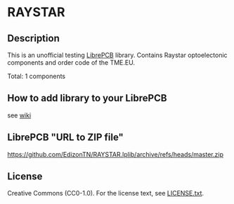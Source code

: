 # RAYSTAR

## Description

This is an unofficial testing [LibrePCB](https://librepcb.org) library. 
Contains Raystar optoelectonic components and order code of the TME.EU.

Total: 1 components


## How to add library to your LibrePCB
see [wiki](../../wiki/)


## LibrePCB "URL to ZIP file"
https://github.com/EdizonTN/RAYSTAR.lplib/archive/refs/heads/master.zip


## License

Creative Commons (CC0-1.0). For the license text, see [LICENSE.txt](LICENSE.txt). 
